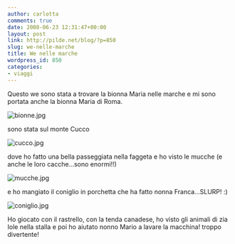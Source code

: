 ```yaml
---
author: carlotta
comments: true
date: 2008-06-23 12:31:47+00:00
layout: post
link: http://pilde.net/blog/?p=850
slug: we-nelle-marche
title: We nelle marche
wordpress_id: 850
categories:
- viaggi
---
```


Questo we sono stata a trovare la bionna Maria nelle marche e mi sono portata anche la bionna Maria di Roma. 

![bionne.jpg](http://pilde.net/blog/wp-content/uploads/2008/06/bionne.jpg)

sono stata sul monte Cucco

![cucco.jpg](http://pilde.net/blog/wp-content/uploads/2008/06/cucco.jpg)

dove ho fatto una bella passeggiata nella faggeta e ho visto le mucche (e anche le loro cacche...sono enormi!!)

![mucche.jpg](http://pilde.net/blog/wp-content/uploads/2008/06/mucche.jpg)

e ho mangiato il coniglio in porchetta che ha fatto nonna Franca...SLURP! :)

![coniglio.jpg](http://pilde.net/blog/wp-content/uploads/2008/06/coniglio.jpg)

Ho giocato con il rastrello, con la tenda canadese, ho visto gli animali di zia Iole nella stalla e poi ho aiutato nonno Mario a lavare la macchina! troppo divertente!


